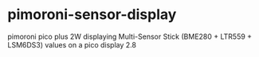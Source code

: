 # pimoroni-sensor-display
pimoroni pico plus 2W displaying Multi-Sensor Stick (BME280 + LTR559 + LSM6DS3) values on a pico display 2.8
